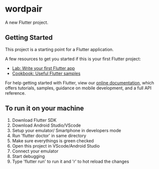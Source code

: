 # wordpair

A new Flutter project.

## Getting Started

This project is a starting point for a Flutter application.

A few resources to get you started if this is your first Flutter project:

- [Lab: Write your first Flutter app](https://flutter.dev/docs/get-started/codelab)
- [Cookbook: Useful Flutter samples](https://flutter.dev/docs/cookbook)

For help getting started with Flutter, view our
[online documentation](https://flutter.dev/docs), which offers tutorials,
samples, guidance on mobile development, and a full API reference.

## To run it on your machine
1) Download Flutter SDK
2) Download Android Studio/VScode
3) Setup your emulator/ Smartphone in developers mode
3) Run 'flutter doctor' in same directory
4) Make sure everythings is green checked
5) Open this project in VScode/Android Studio
6) Connect your emulator
7) Start debugging
8) Type 'flutter run' to run it and 'r' to hot reload the changes

